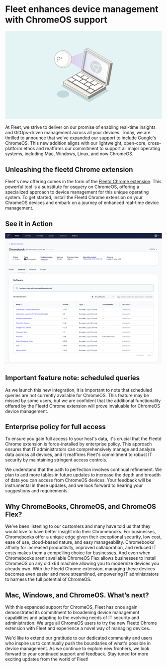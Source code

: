# Fleet enhances device management with ChromeOS support 

![Fleet enhances device management with ChromeOS support](../website/assets/images/articles/fleet-adds-support-for-chrome-os-1600x900@2x.png)

At Fleet, we strive to deliver on our promise of enabling real-time insights and GitOps-driven management across all your devices. Today, we are thrilled to announce that we've expanded our support to include Google's ChromeOS. This new addition aligns with our lightweight, open-core, cross-platform ethos and reaffirms our commitment to support all major operating systems, including Mac, Windows, Linux, and now ChromeOS.


## Unleashing the fleetd Chrome extension

Fleet's new offering comes in the form of the [Fleetd Chrome extension](https://fleetdm.com/docs/using-fleet/chromeos). This powerful tool is a substitute for osquery on ChromeOS, offering a specialized approach to device management for this unique operating system. To get started, install the Fleetd Chrome extension on your ChromeOS devices and embark on a journey of enhanced real-time device management.


## See it in Action

![ChromeOS reporting in Fleet UI](../website/assets/images/articles/fleet-adds-support-for-chrome-os-screenshot-fleet-ui-1425x1186@2x.png)


## Important feature note: scheduled queries

As we launch this new integration, it is important to note that scheduled queries are not currently available for ChromeOS. This feature may be missed by some users, but we are confident that the additional functionality offered by the Fleetd Chrome extension will prove invaluable for ChromeOS device management.


## Enterprise policy for full access

To ensure you gain full access to your host's data, it's crucial that the Fleetd Chrome extension is force-installed by enterprise policy. This approach ensures that IT administrators can comprehensively manage and analyze data across all devices, and it reaffirms Fleet's commitment to robust IT security by maintaining stringent access controls.

We understand that the path to perfection involves continual refinement. We plan to add more tables in future updates to increase the depth and breadth of data you can access from ChromeOS devices. Your feedback will be instrumental in these updates, and we look forward to hearing your suggestions and requirements.


## Why ChromeBooks, ChromeOS, and ChromeOS Flex?

We’ve been listening to our customers and many have told us that they would love to have better insight into their Chromebooks. For businesses, Chromebooks offer a unique edge given their exceptional security, low cost, ease of use, cloud-based nature, and easy manageability. Chromebooks' affinity for increased productivity, improved collaboration, and reduced IT costs makes them a compelling choice for businesses. And even when Chromebooks aren’t available ChromeOS Flex allows businesses to install ChromeOS on any old x64 machine allowing you to modernize devices you already own. With the Fleetd Chrome extension, managing these devices becomes even easier and more streamlined, empowering IT administrators to harness the full potential of ChromeOS.


## Mac, Windows, and ChromeOS. What’s next?

With this expanded support for ChromeOS, Fleet has once again demonstrated its commitment to broadening device management capabilities and adapting to the evolving needs of IT security and administration. We urge all ChromeOS users to try the new Fleetd Chrome extension with Fleet and experience a novel way of managing devices. 

We'd like to extend our gratitude to our dedicated community and users who inspire us to continually push the boundaries of what's possible in device management. As we continue to explore new frontiers, we look forward to your continued support and feedback. Stay tuned for more exciting updates from the world of Fleet!


<meta name="category" value="announcements">
<meta name="authorGitHubUsername" value="spokanemac">
<meta name="authorFullName" value="JD Strong">
<meta name="publishedOn" value="2023-06-13">
<meta name="articleTitle" value="Fleet enhances device management with ChromeOS support">
<meta name="articleImageUrl" value="../website/assets/images/articles/fleet-adds-support-for-chrome-os-1600x900@2x.png">
<meta name="description" value="We're thrilled to announce that Fleet has expanded support to include ChromeOS and ChromeOS Flex!">